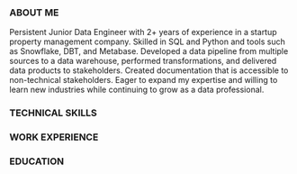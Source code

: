 
### ABOUT ME

Persistent Junior Data Engineer with 2+ years of experience in a startup property management company. Skilled in SQL and Python and tools such as Snowflake, DBT, and Metabase. Developed a data pipeline from multiple sources to a data warehouse, performed transformations, and delivered data products to stakeholders. Created documentation that is accessible to non-technical stakeholders. Eager to expand my expertise and willing to learn new industries while continuing to grow as a data professional.

### TECHNICAL SKILLS

### WORK EXPERIENCE

### EDUCATION
